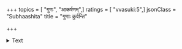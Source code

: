 +++
topics = [ "गुणः", "आकर्षणम्",]
ratings = [ "vvasuki:5",]
jsonClass = "Subhaashita"
title = "गुणाः कुर्वन्ति"

+++

<details><summary>Text</summary>

गुणाः कुर्वन्ति दूतत्वं दूरेऽपि बसतां सताम्।  
केतकीगन्धमाघ्रातुं स्वयमायान्ति षट्पदाः॥
</details>
